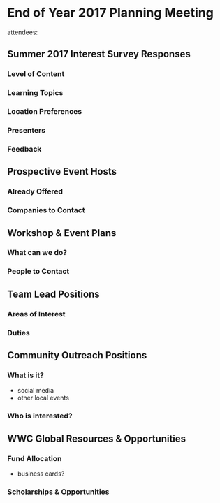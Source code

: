 # End of Year 2017 Planning Meeting
attendees: 

## Summer 2017 Interest Survey Responses 
### Level of Content
### Learning Topics
### Location Preferences
### Presenters
### Feedback

## Prospective Event Hosts
### Already Offered
### Companies to Contact

## Workshop & Event Plans
### What can we do?
### People to Contact

## Team Lead Positions
### Areas of Interest
### Duties

## Community Outreach Positions 
### What is it?
- social media
- other local events

### Who is interested?

## WWC Global Resources & Opportunities
### Fund Allocation
- business cards?

### Scholarships & Opportunities
